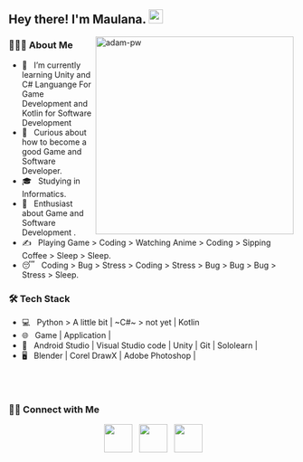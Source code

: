
        
<h2> Hey there! I'm Maulana. <img src="https://github.com/souvikguria98/souvikguria98/blob/master/Hi.gif" width="25"></h2>
<img align="right" src="https://github.com/Adam-pw/Adam-pw/blob/main/animation_500_kxa883sd.gif" alt="adam-pw" width="350" />

<h3> 👨🏻‍💻 About Me </h3>

- 🔭 &nbsp; I’m currently learning Unity and C# Languange For Game Development and Kotlin for Software Development
- 🤔 &nbsp; Curious about how to become a good Game and Software Developer.
- 🎓 &nbsp; Studying in Informatics.
- 🌱 &nbsp; Enthusiast about Game and Software Development .
- ✍️ &nbsp; Playing Game > Coding > Watching Anime > Coding > Sipping Coffee > Sleep > Sleep.
- 😴 &nbsp; Coding > Bug > Stress > Coding > Stress > Bug > Bug > Bug > Stress > Sleep. 

<h3>🛠 Tech Stack</h3>

- 💻 &nbsp; Python > A little bit | ~C#~ > not yet | Kotlin
- 🌐 &nbsp; Game | Application | 
- 🔧 &nbsp; Android Studio | Visual Studio code | Unity | Git | Sololearn |
- 🖥 &nbsp; Blender | Corel DrawX | Adobe Photoshop |

<br>
</br>


<h3> 🤝🏻 Connect with Me </h3>

<p align="center"> 
&nbsp; <a href="https://www.instagram.com/maulana.agss/" target="_blank" rel="noopener noreferrer"><img src="https://img.icons8.com/plasticine/100/000000/instagram-new.png" width="50" /></a>  
&nbsp; <a href="https://www.linkedin.com/in/maulana-agss140803/ target="_blank" rel="noopener noreferrer"><img src="https://img.icons8.com/plasticine/100/000000/linkedin.png" width="50" /></a>
&nbsp; <a href="mailto:maulanaa.agss@gmail.com" target="_blank" rel="noopener noreferrer"><img src="https://img.icons8.com/plasticine/100/000000/gmail.png"  width="50" /></a>
</p>
